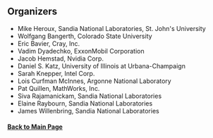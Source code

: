 ## Organizers

- Mike Heroux, Sandia National Laboratories, St. John's University
- Wolfgang Bangerth, Colorado State University
- Eric Bavier, Cray, Inc.
- Vadim Dyadechko, ExxonMobil Corporation
- Jacob Hemstad, Nvidia Corp.
- Daniel S. Katz, University of Illinois at Urbana-Champaign
- Sarah Knepper, Intel Corp.
- Lois Curfman McInnes, Argonne National Laboratory
- Pat Quillen, MathWorks, Inc.
- Siva Rajamanickam, Sandia National Laboratories
- Elaine Raybourn, Sandia National Laboratories
- James Willenbring, Sandia National Laboratories


#### [Back to Main Page](index.md)
